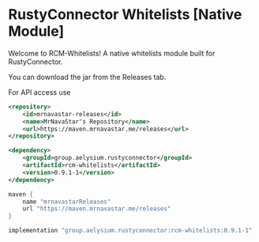 # RustyConnector Whitelists [Native Module]
Welcome to RCM-Whitelists!
A native whitelists module built for RustyConnector.

You can download the jar from the Releases tab.

For API access use
```xml
<repository>
    <id>mrnavastar-releases</id>
    <name>MrNavaStar's Repository</name>
    <url>https://maven.mrnavastar.me/releases</url>
</repository>

<dependency>
    <groupId>group.aelysium.rustyconnector</groupId>
    <artifactId>rcm-whitelists</artifactId>
    <version>0.9.1-1</version>
</dependency>
```
```gradle
maven {
    name "mrnavastarReleases"
    url "https://maven.mrnavastar.me/releases"
}

implementation "group.aelysium.rustyconnector:rcm-whitelists:0.9.1-1"
```